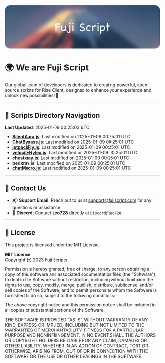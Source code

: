 ![Banner](.github/b.webp)

# 🌍 **We are Fuji Script**

Our global team of developers is dedicated to creating powerful, open-source scripts for Rise Client, designed to enhance your experience and unlock new possibilities! 🌟

---
<!-- SCRIPTS_NAVIGATION_START -->
## 📂 **Scripts Directory Navigation**

**Last Updated**: 2025-01-09 00:25:03 UTC

- **[SilentAura.js](scripts/SilentAura.js)**: Last modified on 2025-01-09 00:25:01 UTC
- **[ChatBypass.js](scripts/ChatBypass.js)**: Last modified on 2025-01-09 00:25:01 UTC
- **[jetpackFly.js](scripts/jetpackFly.js)**: Last modified on 2025-01-09 00:25:01 UTC
- **[velocityHylex.js](scripts/velocityHylex.js)**: Last modified on 2025-01-09 00:25:01 UTC
- **[chestxray.js](scripts/chestxray.js)**: Last modified on 2025-01-09 00:25:01 UTC
- **[bedxray.js](scripts/bedxray.js)**: Last modified on 2025-01-09 00:25:01 UTC
- **[chatMacro.js](scripts/chatMacro.js)**: Last modified on 2025-01-09 00:25:01 UTC

<!-- SCRIPTS_NAVIGATION_END -->

---

## 💬 **Contact Us**  
- 📬 **Support Email**: Reach out to us at [support@fujiscript.com](mailto:support@fujiscript.com) for any questions or assistance.  
- 💬 **Discord**: Contact **Leo728** directly at `Discord@leo728`.

---

## 📜 **License**

This project is licensed under the MIT License.  

**MIT License**  
Copyright (c) 2023 Fuji Scripts  

Permission is hereby granted, free of charge, to any person obtaining a copy of this software and associated documentation files (the "Software"), to deal in the Software without restriction, including without limitation the rights to use, copy, modify, merge, publish, distribute, sublicense, and/or sell copies of the Software, and to permit persons to whom the Software is furnished to do so, subject to the following conditions:  

The above copyright notice and this permission notice shall be included in all copies or substantial portions of the Software.  

THE SOFTWARE IS PROVIDED "AS IS", WITHOUT WARRANTY OF ANY KIND, EXPRESS OR IMPLIED, INCLUDING BUT NOT LIMITED TO THE WARRANTIES OF MERCHANTABILITY, FITNESS FOR A PARTICULAR PURPOSE AND NONINFRINGEMENT. IN NO EVENT SHALL THE AUTHORS OR COPYRIGHT HOLDERS BE LIABLE FOR ANY CLAIM, DAMAGES OR OTHER LIABILITY, WHETHER IN AN ACTION OF CONTRACT, TORT OR OTHERWISE, ARISING FROM, OUT OF OR IN CONNECTION WITH THE SOFTWARE OR THE USE OR OTHER DEALINGS IN THE SOFTWARE.  
